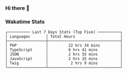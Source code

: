 ### Hi there 👋

<!--
**claserre9/claserre9** is a ✨ _special_ ✨ repository because its `README.md` (this file) appears on your GitHub profile.

Here are some ideas to get you started:

- 🔭 I’m currently working on ...
- 🌱 I’m currently learning ...
- 👯 I’m looking to collaborate on ...
- 🤔 I’m looking for help with ...
- 💬 Ask me about ...
- 📫 How to reach me: ...
- 😄 Pronouns: ...
- ⚡ Fun fact: ...
-->

[//]: # (wakatime-stats)


### Wakatime Stats
```
┌────────── Last 7 Days Stats (Top Five) ──────────┐
│ Languages       │ Total Hours                    │
├─────────────────┼────────────────────────────────┤
│ PHP             │         22 hrs 34 mins         │
│ TypeScript      │         6 hrs 41 mins          │
│ JSON            │         2 hrs 55 mins          │
│ JavaScript      │         2 hrs 25 mins          │
│ Twig            │          2 hrs 9 mins          │
└─────────────────┴────────────────────────────────┘
```

[//]: # (end-wakatime-stats)






































